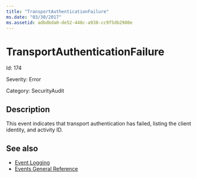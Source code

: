 ```yaml
---
title: "TransportAuthenticationFailure"
ms.date: "03/30/2017"
ms.assetid: adbdbda0-de52-448c-a938-cc9f5db2980e
---
```

# TransportAuthenticationFailure
Id: 174  
  
 Severity: Error  
  
 Category: SecurityAudit  
  
## Description  
 This event indicates that transport authentication has failed, listing the client identity, and activity ID.  
  
## See also

- [Event Logging](../../../../../docs/framework/wcf/diagnostics/event-logging/index.md)
- [Events General Reference](../../../../../docs/framework/wcf/diagnostics/event-logging/events-general-reference.md)
